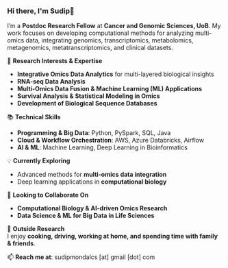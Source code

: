 ### Hi there, I'm Sudip👋

<!--
**sudipcs/sudipcs** is a ✨ _special_ ✨ repository because its `README.md` (this file) appears on your GitHub profile.

Here are some ideas to get you started:

- 🔭 I’m currently working on ...
- 🌱 I’m currently learning ...
- 👯 I’m looking to collaborate on ...
- 🤔 I’m looking for help with ...
- 💬 Ask me about ...
- 📫 How to reach me: ...
- 😄 Pronouns: ...
- ⚡ Fun fact: ...
-->

I’m a **Postdoc Research Fellow** at **Cancer and Genomic Sciences, UoB**. My work focuses on developing computational methods for analyzing multi-omics data, integrating genomics, transcriptomics, metabolomics, metagenomics, metatranscriptomics, and clinical datasets.  

🔬 **Research Interests & Expertise**  
- **Integrative Omics Data Analytics** for multi-layered biological insights  
- **RNA-seq Data Analysis**  
- **Multi-Omics Data Fusion & Machine Learning (ML) Applications**  
- **Survival Analysis & Statistical Modeling in Omics**  
- **Development of Biological Sequence Databases**  

📚 **Technical Skills**  
- **Programming & Big Data**: Python, PySpark, SQL, Java  
- **Cloud & Workflow Orchestration**: AWS, Azure Databricks, Airflow  
- **AI & ML**: Machine Learning, Deep Learning in Bioinformatics  

💡 **Currently Exploring**  
- Advanced methods for **multi-omics data integration**  
- Deep learning applications in **computational biology**  

💞️ **Looking to Collaborate On**  
- **Computational Biology & AI-driven Omics Research**  
- **Data Science & ML for Big Data in Life Sciences**  

🏡 **Outside Research**  
I enjoy **cooking, driving, working at home, and spending time with family & friends**.  

📫 **Reach me at**: sudipmondalcs [at] gmail [dot] com  
